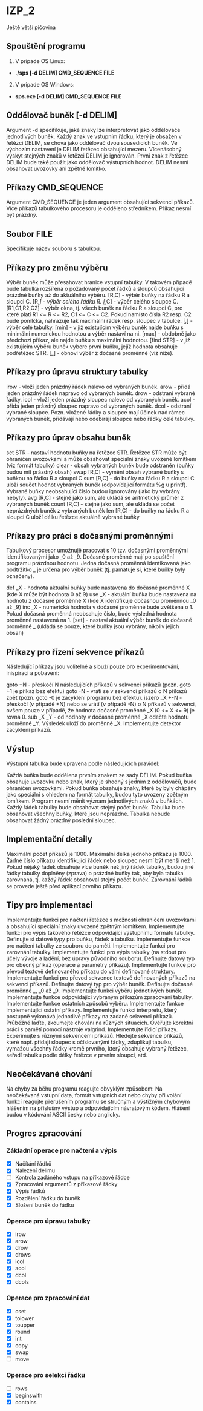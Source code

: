 # IZP_2
Ještě větší pičovina
## Spouštění programu
1. V pripade OS Linux: 
- **./sps [-d DELIM] CMD_SEQUENCE FILE**
2. V pripade OS Windows: 
- **sps.exe [-d DELIM] CMD_SEQUENCE FILE**

## Oddělovač buněk [-d DELIM]
Argument -d specifikuje, jaké znaky lze interpretovat jako oddělovače jednotlivých buněk. Každý znak ve vstupním řádku, který je obsažen v řetězci DELIM, se chová jako oddělovač dvou sousedících buněk. Ve výchozím nastavení je DELIM řetězec obsahující mezeru. Vícenásobný výskyt stejných znaků v řetězci DELIM je ignorován. První znak z řetězce DELIM bude také použit jako oddělovač výstupních hodnot. DELIM nesmí obsahovat uvozovky ani zpětné lomítko.

## Příkazy CMD_SEQUENCE
Argument CMD_SEQUENCE je jeden argument obsahující sekvenci příkazů. Více příkazů tabulkového procesoru je odděleno středníkem. Příkaz nesmí být prázdný.

## Soubor FILE
Specifikuje název souboru s tabulkou.

## Příkazy pro změnu výběru
Výběr buněk může přesahovat hranice vstupní tabulky. V takovém případě bude tabulka rozšířena o požadovaný počet řádků a sloupců obsahující prázdné buňky až do aktuálního výběru.
[R,C] - výběr buňky na řádku R a sloupci C.
[R,_] - výběr celého řádku R.
[_,C] - výběr celého sloupce C.
[R1,C1,R2,C2] - výběr okna, tj. všech buněk na řádku R a sloupci C, pro které platí R1 <= R <= R2, C1 <= C <= C2. Pokud namísto čísla R2 resp. C2 bude pomlčka, nahrazuje tak maximální řádek resp. sloupec v tabulce.
[_,_] - výběr celé tabulky.
[min] - v již existujícím výběru buněk najde buňku s minimální numerickou hodnotou a výběr nastaví na ni.
[max] - obdobně jako předchozí příkaz, ale najde buňku s maximální hodnotou.
[find STR] - v již existujícím výběru buněk vybere první buňku, jejíž hodnota obsahuje podřetězec STR.
[_] - obnoví výběr z dočasné proměnné (viz níže).

## Příkazy pro úpravu struktury tabulky
irow - vloží jeden prázdný řádek nalevo od vybraných buněk.
arow - přidá jeden prázdný řádek napravo od vybraných buněk.
drow - odstraní vybrané řádky.
icol - vloží jeden prázdný sloupec nalevo od vybraných buněk.
acol - přidá jeden prázdný sloupec napravo od vybraných buněk.
dcol - odstraní vybrané sloupce.
Pozn. vložené řádky a sloupce mají účinek nad rámec vybraných buněk, přidávají nebo odebírají sloupce nebo řádky celé tabulky.

## Příkazy pro úprav obsahu buněk
set STR - nastaví hodnotu buňky na řetězec STR. Řetězec STR může být ohraničen uvozovkami a může obsahovat speciální znaky uvozené lomítkem (viz formát tabulky)
clear - obsah vybraných buněk bude odstraněn (buňky budou mít prázdný obsah)
swap [R,C] - vymění obsah vybrané buňky s buňkou na řádku R a sloupci C
sum [R,C] - do buňky na řádku R a sloupci C uloží součet hodnot vybraných buněk (odpovídající formátu %g u printf). Vybrané buňky neobsahující číslo budou ignorovány (jako by vybrány nebyly).
avg [R,C] - stejné jako sum, ale ukládá se aritmetický průměr z vybraných buněk
count [R,C] - stejné jako sum, ale ukládá se počet neprázdných buněk z vybraných buněk
len [R,C] - do buňky na řádku R a sloupci C uloží délku řetězce aktuálně vybrané buňky

## Příkazy pro práci s dočasnými proměnnými
Tabulkový procesor umožnujě pracovat s 10 tzv. dočasnými proměnnými identifikovanými jako _0 až _9. Dočasné proměnné mají po spuštění programu prázdnou hodnotu. Jedna dočasná proměnná identikovaná jako podtržítko _ je určena pro výběr buněk (tj. pamatuje si, které buňky byly označeny).

def _X - hodnota aktuální buňky bude nastavena do dočasné proměnné X (kde X může být hodnota 0 až 9)
use _X - aktuální buňka bude nastavena na hodnotu z dočasné proměnné X (kde X identifikuje dočasnou proměnnou _0 až _9)
inc _X - numerická hodnota v dočasné proměnné bude zvětšena o 1. Pokud dočasná proměnná neobsahuje číslo, bude výsledná hodnota proměnné nastavená na 1.
[set] - nastaví aktuální výběr buněk do dočasné proměnné _ (ukládá se pouze, které buňky jsou vybrány, nikoliv jejich obsah)

## Příkazy pro řízení sekvence příkazů
Následující příkazy jsou volitelné a slouží pouze pro experimentování, inispiraci a pobavení:

goto +N - přeskočí N následujících příkazů v sekvenci příkazů (pozn. goto +1 je příkaz bez efektu)
goto -N - vrátí se v sekvenci příkazů o N příkazů zpět (pozn. goto -0 je zacyklení programu bez efektu).
iszero _X +-N - přeskočí (v případě +N) nebo se vrátí (v případě -N) o N příkazů v sekvenci, ovšem pouze v případě, že hodnota dočasné proměnné _X (0 <= X <= 9) je rovna 0.
sub _X _Y - od hodnoty v dočasné proměnné _X odečte hodnotu proměnné _Y. Výsledek uloží do proměnné _X.
Implementujte detektor zacyklení příkazů.

## Výstup
Výstupní tabulka bude upravena podle následujících pravidel:

Každá buňka bude oddělena prvním znakem ze sady DELIM.
Pokud buňka obsahuje uvozovku nebo znak, který je shodný s jedním z oddělovačů, bude ohraničen uvozovkami.
Pokud buňka obsahuje znaky, které by byly chápány jako speciální s ohledem na formát tabulky, budou tyto uvozeny zpětným lomítkem.
Program nesmí měnit význam jednotlivých znaků v buňkách.
Každý řádek tabulky bude obsahovat stejný počet buněk. Tabulka bude obsahovat všechny buňky, které jsou neprázdné. Tabulka nebude obsahovat žádný prázdný poslední sloupec.

## Implementační detaily
Maximální počet příkazů je 1000.
Maximální délka jednoho příkazu je 1000.
Žádné číslo příkazu identifikující řádek nebo sloupec nesmí být menší než 1.
Pokud nějaký řádek obsahuje více buněk než jiný řádek tabulky, budou jiné řádky tabulky doplněny (zprava) o prázdné buňky tak, aby byla tabulka zarovnaná, tj. každý řádek obsahoval stejný počet buněk. Zarovnání řádků se provede ještě před aplikací prvního příkazu.

## Tipy pro implementaci
Implementujte funkci pro načtení řetězce s možností ohraničení uvozovkami a obsahující speciální znaky uvozené zpětným lomítkem. Implementujte funkci pro výpis takového řetězce odpovídající výstupnímu formátu tabulky.
Definujte si datové typy pro buňku, řádek a tabulku.
Implementujte funkce pro načtení tabulky ze souboru do paměti. Implementujte funkci pro zarovnání tabulky. Implementujte funkci pro výpis tabulky (na stdout pro účely vývoje a ladění, bez úpravy původního souboru).
Definujte datový typ pro obecný příkaz (operace a parametry příkazu). Implementujte funkce pro převod textově definovaného příkazu do vámi definované struktury. Implementujte funkci pro převod sekvence textově definovaných příkazů na sekvenci příkazů.
Definujte datový typ pro výběr buněk. Definujte dočasné proměnné _, _0 až _9.
Implementujte funkci výběru jednotlivých buněk. Implementujte funkce odpovídající vybraným příkazům zpracování tabulky.
Implementujte funkce ostatních způsobů výběru. Implementujte funkce implementující ostatní příkazy.
Implementujte funkci interpretu, který postupně vykonává jednotlivé příkazy na zadané sekvenci příkazů.
Průběžně laďte, zkoumejte chování na různých situacích. Ověřujte korektní práci s pamětí pomocí nástroje valgrind.
Implementujte řídicí příkazy. Experimujte s různými sekvencemi příkazů. Hledejte sekvence příkazů, které např.
přidají sloupec s očíslovanými řádky,
zduplikují tabulku,
vymažou všechny řádky kromě prvního, který obsahuje vybraný řetězec,
seřadí tabulku podle délky řetězce v prvním sloupci, atd.

## Neočekávané chování
Na chyby za běhu programu reagujte obvyklým způsobem: Na neočekávaná vstupní data, formát vstupních dat nebo chyby při volání funkcí reagujte přerušením programu se stručným a výstižným chybovým hlášením na příslušný výstup a odpovídajícím návratovým kódem. Hlášení budou v kódování ASCII česky nebo anglicky.

## Progres zpracování
### Základní operace pro načtení a výpis 
- [x] Načítání řádků
- [x] Nalezení delimu
- [ ] Kontrola zadáného vstupu na příkazové řádce
- [x] Zpracování argumentů z příkazové řádky
- [x] Výpis řádků
- [x] Rozdělení řádku do buněk
- [x] Složení buněk do řádku 

### Operace pro úpravu tabulky
- [x] irow
- [x] arow
- [x] drow 
- [x] drows
- [x] icol
- [x] acol
- [x] dcol
- [x] dcols

### Operace pro zpracování dat
- [x] cset
- [x] tolower
- [x] toupper
- [x] round
- [x] int
- [x] copy
- [x] swap
- [ ] move

### Operace pro selekci řádku
- [ ] rows
- [x] beginswith
- [x] contains

